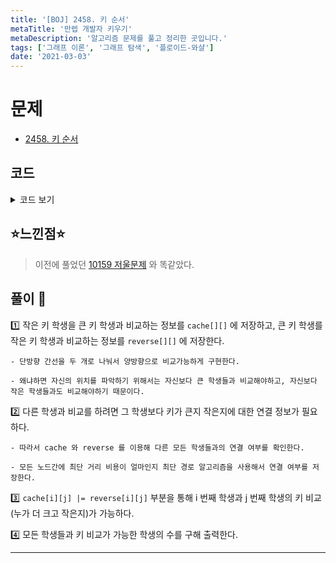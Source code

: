 ```yaml
---
title: '[BOJ] 2458. 키 순서'
metaTitle: '만렙 개발자 키우기'
metaDescription: '알고리즘 문제를 풀고 정리한 곳입니다.'
tags: ['그래프 이론', '그래프 탐색', '플로이드-와샬']
date: '2021-03-03'
---
```


# 문제
- [2458. 키 순서](https://www.acmicpc.net/problem/2458)

## 코드

<details><summary> 코드 보기 </summary>

``` java
import java.io.BufferedReader;
import java.io.IOException;
import java.io.InputStreamReader;
import java.util.StringTokenizer;

public class Q2458 {
    static int n, m;
    static boolean cache[][], reverse[][];
    public static void main(String[] args) throws IOException {
        init();
        solution();
    }

    private static void solution() {
        for (int k = 1; k <= n; k++) {
            for (int i = 1; i <= n ; i++) {
                for (int j = 1; j <= n; j++) {
                    // 작은 키 -> 큰 키 비교
                    if(cache[i][k] && cache[k][j])
                        cache[i][j] = true;

                    // 큰 키 -> 작은 키 비교
                    if(reverse[i][k] && reverse[k][j])
                        reverse[i][j] = true;
                }
            }
        }

        /* 큰 키, 작은 키 비교 가능한지 체크 */
        for (int i = 1; i <= n; i++) {
            for (int j = 1; j <= n; j++) {
                cache[i][j] |= reverse[i][j]; // 큰 키 -> 작은 키 비교 가능한 학생도 추가해줌.
            }
        }

        // i 번째 학생과 j 번째 학생이 키가 비교 가능한지 확인
        int ans = 0;
        for (int i = 1; i <= n; i++) {
            int cnt = 0;
            // 모든 학생들과 비교가 가능하다면 자신이 몇번째인지 알 수 있다.
            for (int j = 1; j <= n; j++) {
                if(i == j) continue;
                if(cache[i][j])
                    cnt += 1;
            }
            if(cnt == n - 1)
                ans += 1;
        }
        System.out.println(ans);
    }

    private static void init() throws IOException {
        BufferedReader br = new BufferedReader(new InputStreamReader(System.in));
        StringTokenizer st = new StringTokenizer(br.readLine());
        n = stoi(st.nextToken());
        m = stoi(st.nextToken());
        cache = new boolean[n + 1][n + 1];
        reverse = new boolean[n + 1][n + 1];
        for (int i = 1; i <= m; i++) {
            st = new StringTokenizer(br.readLine());
            int u = stoi(st.nextToken()), v = stoi(st.nextToken());
            cache[u][v] = true; // 작은 키 -> 큰 키 로 단방향 간선 연결
            reverse[v][u] = true; // 큰 키 -> 작은 키 로 단방향 간선 연결
        }
    }

    private static int stoi(String str) {
        return Integer.parseInt(str);
    }

}
```

</details>

## ⭐️느낀점⭐️
> 이전에 풀었던 [10159 저울문제](https://www.acmicpc.net/problem/10159) 와 똑같았다.

## 풀이 📣


1️⃣ 작은 키 학생을 큰 키 학생과 비교하는 정보를 `cache[][]` 에 저장하고, 큰 키 학생를 작은 키 학생과 비교하는 정보를 `reverse[][]` 에 저장한다.

    - 단방향 간선을 두 개로 나눠서 양방향으로 비교가능하게 구현한다.

    - 왜냐하면 자신의 위치를 파악하기 위해서는 자신보다 큰 학생들과 비교해야하고, 자신보다 작은 학생들과도 비교해야하기 때문이다.


2️⃣ 다른 학생과 비교를 하려면 그 학생보다 키가 큰지 작은지에 대한 연결 정보가 필요하다.

    - 따라서 cache 와 reverse 를 이용해 다른 모든 학생들과의 연결 여부를 확인한다.

    - 모든 노드간에 최단 거리 비용이 얼마인지 최단 경로 알고리즘을 사용해서 연결 여부를 저장한다.


3️⃣ `cache[i][j] |= reverse[i][j]` 부분을 통해 i 번째 학생과 j 번째 학생의 키 비교(누가 더 크고 작은지)가 가능하다.


4️⃣ 모든 학생들과 키 비교가 가능한 학생의 수를 구해 출력한다.


<hr/>
